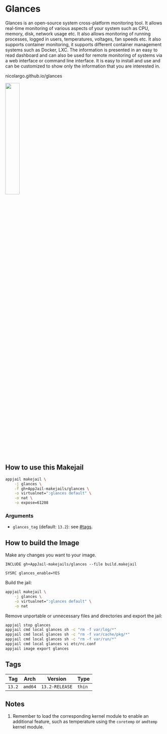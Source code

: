 # Glances

Glances is an open-source system cross-platform monitoring tool. It allows real-time monitoring of various aspects of your system such as CPU, memory, disk, network usage etc. It also allows monitoring of running processes, logged in users, temperatures, voltages, fan speeds etc. It also supports container monitoring, it supports different container management systems such as Docker, LXC. The information is presented in an easy to read dashboard and can also be used for remote monitoring of systems via a web interface or command line interface. It is easy to install and use and can be customized to show only the information that you are interested in.

nicolargo.github.io/glances

<img src="https://nicolargo.github.io/glances/public/images/glances.png" width="30%" height="auto">

## How to use this Makejail

```sh
appjail makejail \
	-j glances \
	-f gh+AppJail-makejails/glances \
	-o virtualnet=":glances default" \
	-o nat \
	-o expose=61208
```

### Arguments

* `glances_tag` (default: `13.2`): see [#tags](#tags).

## How to build the Image

Make any changes you want to your image.

```
INCLUDE gh+AppJail-makejails/glances --file build.makejail

SYSRC glances_enable=YES
```

Build the jail:

```sh
appjail makejail \
    -j glances \
    -o virtualnet=":glances default" \
    -o nat
```

Remove unportable or unnecessary files and directories and export the jail:

```sh
appjail stop glances
appjail cmd local glances sh -c "rm -f var/log/*"
appjail cmd local glances sh -c "rm -f var/cache/pkg/*"
appjail cmd local glances sh -c "rm -f var/run/*"
appjail cmd local glances vi etc/rc.conf
appjail image export glances
```

## Tags

| Tag    | Arch    | Version           | Type   |
| ------ | ------- | ----------------- | ------ |
| `13.2` | `amd64` | `13.2-RELEASE` | `thin` |

## Notes

1. Remember to load the corresponding kernel module to enable an additional feature, such as temperature using the `coretemp` or `amdtemp` kernel module.
